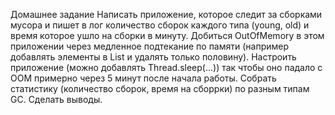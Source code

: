 Домашнее задание
Написать приложение, которое следит за сборками мусора и пишет в лог количество сборок каждого типа (young, old) и время которое ушло на сборки в минуту. Добиться OutOfMemory в этом приложении через медленное подтекание по памяти (например добавлять элементы в List и удалять только половину). Настроить приложение (можно добавлять Thread.sleep(...)) так чтобы оно падало с OOM примерно через 5 минут после начала работы. Собрать статистику (количество сборок, время на сборрки) по разным типам GC. Сделать выводы.